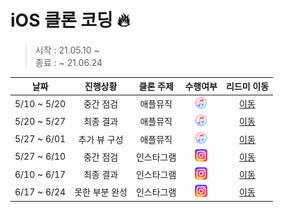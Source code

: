 # iOS 클론 코딩 🔥
> 시작 : 21.05.10 ~   
> 종료 : ~ 21.06.24

| 날짜 | 진행상황 | 클론 주제 | 수행여부 |  리드미 이동 |  
| :----------: | :----------: | :----------: | :----------: | :----------: | 
| 5/10 ~ 5/20 | 중간 점검 | 애플뮤직 | <img height="20" src="AppleMusic/readme/img.png"> | [이동](./AppleMusic) |
| 5/20 ~ 5/27 | 최종 결과 | 애플뮤직 | <img height="20" src="AppleMusic/readme/img.png"> | [이동](./AppleMusic/readme/AppleMusic2.md) |
| 5/27 ~ 6/01 | 추가 뷰 구성 | 애플뮤직 | <img height="20" src="AppleMusic/readme/img.png"> | [이동](./AppleMusic/readme/AppleMusic3.md) |
| 5/27 ~ 6/10 | 중간 점검 | 인스타그램 | <img height="20" src="Instagram/readme/instagram.png"> | [이동](./Instagram/readme/Instagram1.md) |
| 6/10 ~ 6/17 | 최종 결과 | 인스타그램 | <img height="20" src="Instagram/readme/instagram.png"> | [이동](./Instagram/readme/Instagram2.md) |
| 6/17 ~ 6/24 | 못한 부분 완성 | 인스타그램 | <img height="20" src="Instagram/readme/instagram.png"> | [이동](./Instagram/readme/Instagram3.md) |

